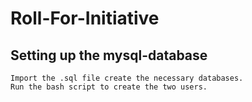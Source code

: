Roll-For-Initiative
===================

Setting up the mysql-database
-----------------------------

	Import the .sql file create the necessary databases.
	Run the bash script to create the two users.



